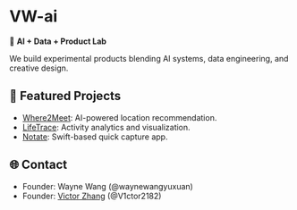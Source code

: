 # VW-ai

🚀 **AI + Data + Product Lab**

We build experimental products blending AI systems, data engineering, and creative design.

## 🔧 Featured Projects
- [Where2Meet](https://github.com/VW-ai/Where2Meet): AI-powered location recommendation.
- [LifeTrace](https://github.com/VW-ai/LifeTrace): Activity analytics and visualization.
- [Notate](https://github.com/VW-ai/Notate): Swift-based quick capture app.

## 🌐 Contact

- Founder: Wayne Wang (@waynewangyuxuan)
- Founder: [Victor Zhang](https://portfolio-vic123.vercel.app/) (@V1ctor2182) 
